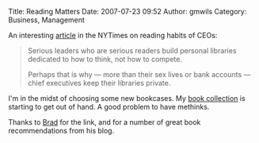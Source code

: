 Title: Reading Matters
Date: 2007-07-23 09:52
Author: gmwils
Category: Business, Management

An interesting [article][] in the NYTimes on reading habits of CEOs:

> Serious leaders who are serious readers build personal libraries
> dedicated to how to think, not how to compete.
>
> Perhaps that is why — more than their sex lives or bank accounts —
> chief executives keep their libraries private.

I'm in the midst of choosing some new bookcases. My [book collection][]
is starting to get out of hand. A good problem to have methinks.

Thanks to [Brad][] for the link, and for a number of great book
recommendations from his blog.

</p>

  [article]: http://www.nytimes.com/2007/07/21/business/21libraries.html?ex=1185681600&en=caab541e2182a66d&ei=5070&emc=eta1
  [book collection]: http://pseudofish.com/blog/books/
  [Brad]: http://www.feld.com/blog/archives/2007/07/harry_potter_fa.html
